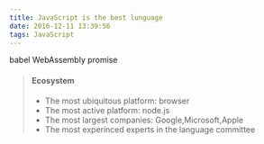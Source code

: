 ```yaml
---
title: JavaScript is the best lunguage
date: 2016-12-11 13:39:56
tags: JavaScript
---
```




babel
WebAssembly
promise


>#### Ecosystem
>- The most ubiquitous platform: browser
>- The most active platform: node.js
>- The most largest companies: Google,Microsoft,Apple
>- The most experinced experts in the language committee